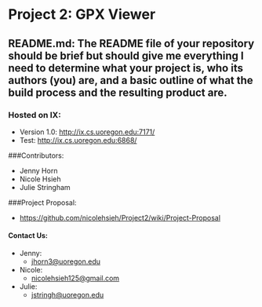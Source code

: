 # Project 2: GPX Viewer 

## README.md: The README file of your repository should be brief but should give me everything I need to determine what your project is, who its authors (you) are, and a basic outline of what the build process and the resulting product are.


### Hosted on IX:
- Version 1.0: http://ix.cs.uoregon.edu:7171/ <br>
- Test: http://ix.cs.uoregon.edu:6868/ <br>


###Contributors:

- Jenny Horn
- Nicole Hsieh
- Julie Stringham


###Project Proposal: 
- https://github.com/nicolehsieh/Project2/wiki/Project-Proposal

#### Contact Us:

* Jenny:
  * jhorn3@uoregon.edu
* Nicole: 
  * nicolehsieh125@gmail.com
* Julie: 
  * jstringh@uoregon.edu
